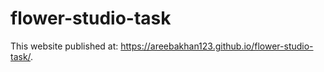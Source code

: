 # flower-studio-task
This website published at:  https://areebakhan123.github.io/flower-studio-task/.
